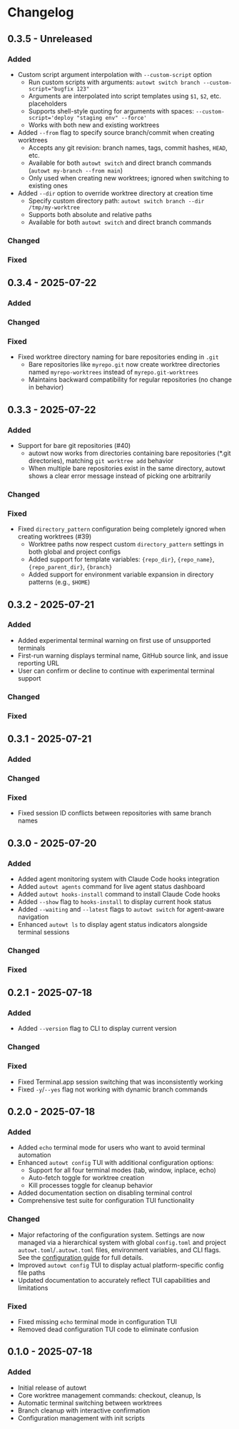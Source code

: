 # Changelog

<!-- loosely based on https://keepachangelog.com/en/1.0.0/ -->

## 0.3.5 - Unreleased

### Added

- Custom script argument interpolation with `--custom-script` option
  - Run custom scripts with arguments: `autowt switch branch --custom-script="bugfix 123"`
  - Arguments are interpolated into script templates using `$1`, `$2`, etc. placeholders
  - Supports shell-style quoting for arguments with spaces: `--custom-script='deploy "staging env" --force'`
  - Works with both new and existing worktrees
- Added `--from` flag to specify source branch/commit when creating worktrees
  - Accepts any git revision: branch names, tags, commit hashes, `HEAD`, etc.
  - Available for both `autowt switch` and direct branch commands (`autowt my-branch --from main`)
  - Only used when creating new worktrees; ignored when switching to existing ones
- Added `--dir` option to override worktree directory at creation time
  - Specify custom directory path: `autowt switch branch --dir /tmp/my-worktree`
  - Supports both absolute and relative paths
  - Available for both `autowt switch` and direct branch commands

### Changed

### Fixed

## 0.3.4 - 2025-07-22

### Added

### Changed

### Fixed

- Fixed worktree directory naming for bare repositories ending in `.git`
  - Bare repositories like `myrepo.git` now create worktree directories named `myrepo-worktrees` instead of `myrepo.git-worktrees`
  - Maintains backward compatibility for regular repositories (no change in behavior)

## 0.3.3 - 2025-07-22

### Added

- Support for bare git repositories (#40)
  - autowt now works from directories containing bare repositories (*.git directories), matching `git worktree add` behavior
  - When multiple bare repositories exist in the same directory, autowt shows a clear error message instead of picking one arbitrarily

### Changed

### Fixed

- Fixed `directory_pattern` configuration being completely ignored when creating worktrees (#39)
  - Worktree paths now respect custom `directory_pattern` settings in both global and project configs
  - Added support for template variables: `{repo_dir}`, `{repo_name}`, `{repo_parent_dir}`, `{branch}`
  - Added support for environment variable expansion in directory patterns (e.g., `$HOME`)

## 0.3.2 - 2025-07-21

### Added

- Added experimental terminal warning on first use of unsupported terminals
- First-run warning displays terminal name, GitHub source link, and issue reporting URL
- User can confirm or decline to continue with experimental terminal support

### Changed

### Fixed

## 0.3.1 - 2025-07-21

### Added

### Changed

### Fixed

- Fixed session ID conflicts between repositories with same branch names

## 0.3.0 - 2025-07-20

### Added

- Added agent monitoring system with Claude Code hooks integration
- Added `autowt agents` command for live agent status dashboard
- Added `autowt hooks-install` command to install Claude Code hooks
- Added `--show` flag to `hooks-install` to display current hook status
- Added `--waiting` and `--latest` flags to `autowt switch` for agent-aware navigation
- Enhanced `autowt ls` to display agent status indicators alongside terminal sessions

### Changed

### Fixed

## 0.2.1 - 2025-07-18

### Added

- Added `--version` flag to CLI to display current version

### Changed

### Fixed

- Fixed Terminal.app session switching that was inconsistently working
- Fixed `-y`/`--yes` flag not working with dynamic branch commands

## 0.2.0 - 2025-07-18

### Added

- Added `echo` terminal mode for users who want to avoid terminal automation
- Enhanced `autowt config` TUI with additional configuration options:
  - Support for all four terminal modes (tab, window, inplace, echo)
  - Auto-fetch toggle for worktree creation
  - Kill processes toggle for cleanup behavior
- Added documentation section on disabling terminal control
- Comprehensive test suite for configuration TUI functionality

### Changed

- Major refactoring of the configuration system. Settings are now managed via a hierarchical system with global `config.toml` and project `autowt.toml`/`.autowt.toml` files, environment variables, and CLI flags. See the [configuration guide](configuration.md) for full details.
- Improved `autowt config` TUI to display actual platform-specific config file paths
- Updated documentation to accurately reflect TUI capabilities and limitations

### Fixed

- Fixed missing `echo` terminal mode in configuration TUI
- Removed dead configuration TUI code to eliminate confusion

## 0.1.0 - 2025-07-18

### Added
- Initial release of autowt
- Core worktree management commands: checkout, cleanup, ls
- Automatic terminal switching between worktrees
- Branch cleanup with interactive confirmation
- Configuration management with init scripts